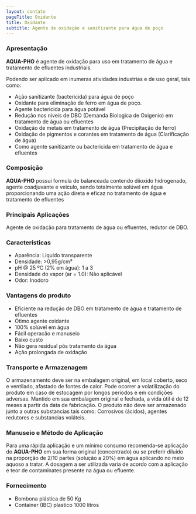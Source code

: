 ```yaml
---
layout: contato
pageTitle: Oxidante
title: Oxidante
subtitle: Agente de oxidação e sanitizante para água de poço
---
```


### Apresentação
**AQUA-PHO** é agente de oxidação para uso em tratamento de água e tratamento de efluentes industriais.

Podendo ser aplicado em inumeras atividades industrias e de uso geral, tais como: 

- Ação sanitizante (bactericida) para água de poço
- Oxidante para eliminação de ferro em água de poço.
- Agente bactericida para água potável
- Redução nos niveis de DBO (Demanda Biologica de Oxigenio) em tratamento de água ou efluentes
- Oxidação de metais em tratamento de água (Precipitação de ferro)
- Oxidação de pigmentos e corantes em tratamento de água (Clarificação de água)
- Como agente sanitizante ou bactericida em tratamento de água e efluentes

### Composição
**AQUA-PHO** possuí formula de balanceada contendo diioxido hidrogenado, agente coadjuvante e veiculo, sendo totalmente solúvel em água proporcionando uma ação direta e eficaz no tratamento de água e tratamento de efluentes

### Principais Aplicações
Agente de oxidação para tratamento de água ou efluentes, redutor de DBO.

### Características

- Aparência: Liquido transparente 
- Densidade: >0,95g/cm³
- pH @ 25 ºC (2% em água): 1 a 3 
- Densidade do vapor (ar = 1.0): Não aplicável 
- Odor: Inodoro 


### Vantagens do produto

- Eficiente na redução de DBO em tratamento de água e tratamento de efluentes
- Ótimo agente oxidante
- 100% solúvel em água
- Fácil operacão e manuseio
- Baixo custo
- Não gera residual pós tratamento da água
- Ação prolongada de oxidação


### Transporte e Armazenagem
O armazenamento deve ser na embalagem original, em local coberto, seco e ventilado, afastado    de fontes de calor. 
Pode ocorrer a volatilização do produto em caso de estocagem por longos períodos e em condições adversas.
Mantido em sua embalagem original e fechada, a vida útil é de 12 meses a partir da data de  fabricação. O produto não deve ser armazenado junto a outras substancias tais como: Corrosivos (ácidos), agentes redutores e substancias voláteis.

### Manuseio e Método de Aplicação
Para uma rápida aplicação e um mínimo consumo recomenda-se aplicação do **AQUA-PHO** em sua forma original (concentrado) ou se preferir diluído na proporção de 2/10 partes (solução a 20%) em água aplicando no meio aquoso a tratar.
A dosagem a ser utilizada varia de acordo com a aplicação e teor de contaminates presente na água ou efluente.

### Fornecimento

- Bombona plástica de 50 Kg
- Container (IBC) plastico 1000 litros 
